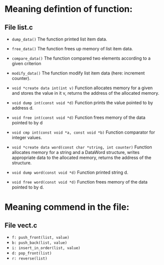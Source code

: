 # Meaning defintion of function:

## File list.c

+ `dump_data()`
The function printed list item data.

+ `free_data()`
The function frees up memory of list item data.

+ `compare_data()`
The function compared two elements according to a given criterion

+ `modify_data()`
The function modify list item data (here: increment counter).

+ `void *create data int(int v)`
Function allocates memory for a given and stores the value in it
v, returns the address of the allocated memory.

+ `void dump int(const void *d)`
Function prints the value pointed to by address d.

+ `void free int(const void *d)`
Function frees memory of the data pointed to by d


+ `void cmp int(const void *a, const void *b)`
Function comparator for integer values.

+ `void *create data word(const char *string, int counter)`
Function allocates memory for a string and a DataWord structure, writes appropriate data to the allocated memory, returns the address of the structure.

+ `void dump word(const void *d)`
Function printed string d.

+ `void free word(const void *d)`
Function frees memory of the data pointed to by d.


# Meaning commend in the file:

## File vect.c

+ `f: push_front(list, value)`
+ `b: push_back(list, value)`
+ `i: insert_in_order(list, value)`
+ `d: pop_front(list)`
+ `r: reverse(list)`






